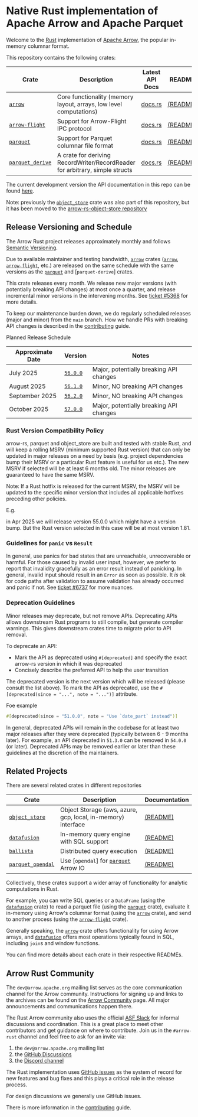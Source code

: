 <!---
  Licensed to the Apache Software Foundation (ASF) under one
  or more contributor license agreements.  See the NOTICE file
  distributed with this work for additional information
  regarding copyright ownership.  The ASF licenses this file
  to you under the Apache License, Version 2.0 (the
  "License"); you may not use this file except in compliance
  with the License.  You may obtain a copy of the License at

    http://www.apache.org/licenses/LICENSE-2.0

  Unless required by applicable law or agreed to in writing,
  software distributed under the License is distributed on an
  "AS IS" BASIS, WITHOUT WARRANTIES OR CONDITIONS OF ANY
  KIND, either express or implied.  See the License for the
  specific language governing permissions and limitations
  under the License.
-->

# Native Rust implementation of Apache Arrow and Apache Parquet

Welcome to the [Rust][rust] implementation of [Apache Arrow], the popular in-memory columnar format.

This repository contains the following crates:

| Crate              | Description                                                                  | Latest API Docs                                  | README                            |
| ------------------ | ---------------------------------------------------------------------------- | ------------------------------------------------ | --------------------------------- |
| [`arrow`]          | Core functionality (memory layout, arrays, low level computations)           | [docs.rs](https://docs.rs/arrow/latest)          | [(README)][arrow-readme]          |
| [`arrow-flight`]   | Support for Arrow-Flight IPC protocol                                        | [docs.rs](https://docs.rs/arrow-flight/latest)   | [(README)][flight-readme]         |
| [`parquet`]        | Support for Parquet columnar file format                                     | [docs.rs](https://docs.rs/parquet/latest)        | [(README)][parquet-readme]        |
| [`parquet_derive`] | A crate for deriving RecordWriter/RecordReader for arbitrary, simple structs | [docs.rs](https://docs.rs/parquet-derive/latest) | [(README)][parquet-derive-readme] |

The current development version the API documentation in this repo can be found [here](https://arrow.apache.org/rust).

Note: previously the [`object_store`] crate was also part of this repository,
but it has been moved to the [arrow-rs-object-store repository]

[apache arrow]: https://arrow.apache.org/
[`arrow`]: https://crates.io/crates/arrow
[`parquet`]: https://crates.io/crates/parquet
[`parquet_derive`]: https://crates.io/crates/parquet-derive
[`arrow-flight`]: https://crates.io/crates/arrow-flight
[arrow-rs-object-store repository]: https://github.com/apache/arrow-rs-object-store

## Release Versioning and Schedule

The Arrow Rust project releases approximately monthly and follows [Semantic
Versioning].

Due to available maintainer and testing bandwidth, [`arrow`] crates ([`arrow`],
[`arrow-flight`], etc.) are released on the same schedule with the same versions
as the [`parquet`] and [`parquet-derive`] crates.

This crate releases every month. We release new major versions (with potentially
breaking API changes) at most once a quarter, and release incremental minor
versions in the intervening months. See [ticket #5368] for more details.

To keep our maintenance burden down, we do regularly scheduled releases (major
and minor) from the `main` branch. How we handle PRs with breaking API changes
is described in the [contributing] guide.

[contributing]: CONTRIBUTING.md#breaking-changes

Planned Release Schedule

| Approximate Date | Version    | Notes                                   |
| ---------------- | ---------- | --------------------------------------- |
| July 2025        | [`56.0.0`] | Major, potentially breaking API changes |
| August 2025      | [`56.1.0`] | Minor, NO breaking API changes          |
| September 2025   | [`56.2.0`] | Minor, NO breaking API changes          |
| October 2025     | [`57.0.0`] | Major, potentially breaking API changes |

[`56.0.0`]: https://github.com/apache/arrow-rs/issues/7395
[`56.1.0`]: https://github.com/apache/arrow-rs/issues/7837
[`56.2.0`]: https://github.com/apache/arrow-rs/issues/7836
[`57.0.0`]: https://github.com/apache/arrow-rs/issues/7835
[ticket #5368]: https://github.com/apache/arrow-rs/issues/5368
[semantic versioning]: https://semver.org/

### Rust Version Compatibility Policy

arrow-rs, parquet and object_store are built and tested with stable Rust, and will keep a rolling MSRV (minimum supported Rust version) that can only be updated in major releases on a need by basis (e.g. project dependencies bump their MSRV or a particular Rust feature is useful for us etc.). The new MSRV if selected will be at least 6 months old. The minor releases are guaranteed to have the same MSRV.

Note: If a Rust hotfix is released for the current MSRV, the MSRV will be updated to the specific minor version that includes all applicable hotfixes preceding other policies.

E.g.

in Apr 2025 we will release version 55.0.0 which might have a version bump. But the Rust version selected in this case will be at most version 1.81.

### Guidelines for `panic` vs `Result`

In general, use panics for bad states that are unreachable, unrecoverable or harmful.
For those caused by invalid user input, however, we prefer to report that invalidity
gracefully as an error result instead of panicking. In general, invalid input should result
in an `Error` as soon as possible. It _is_ ok for code paths after validation to assume
validation has already occurred and panic if not. See [ticket #6737] for more nuances.

[ticket #6737]: https://github.com/apache/arrow-rs/issues/6737

### Deprecation Guidelines

Minor releases may deprecate, but not remove APIs. Deprecating APIs allows
downstream Rust programs to still compile, but generate compiler warnings. This
gives downstream crates time to migrate prior to API removal.

To deprecate an API:

- Mark the API as deprecated using `#[deprecated]` and specify the exact arrow-rs version in which it was deprecated
- Concisely describe the preferred API to help the user transition

The deprecated version is the next version which will be released (please
consult the list above). To mark the API as deprecated, use the
`#[deprecated(since = "...", note = "...")]` attribute.

Foe example

```rust
#[deprecated(since = "51.0.0", note = "Use `date_part` instead")]
```

In general, deprecated APIs will remain in the codebase for at least two major releases after
they were deprecated (typically between 6 - 9 months later). For example, an API
deprecated in `51.3.0` can be removed in `54.0.0` (or later). Deprecated APIs
may be removed earlier or later than these guidelines at the discretion of the
maintainers.

## Related Projects

There are several related crates in different repositories

| Crate               | Description                                                  | Documentation                      |
| ------------------- | ------------------------------------------------------------ | ---------------------------------- |
| [`object_store`]    | Object Storage (aws, azure, gcp, local, in-memory) interface | [(README)](object_store-readme)    |
| [`datafusion`]      | In-memory query engine with SQL support                      | [(README)][datafusion-readme]      |
| [`ballista`]        | Distributed query execution                                  | [(README)][ballista-readme]        |
| [`parquet_opendal`] | Use [`opendal`] for [`parquet`] Arrow IO                     | [(README)][parquet_opendal-readme] |

[`datafusion`]: https://crates.io/crates/datafusion
[`ballista`]: https://crates.io/crates/ballista
[`parquet_opendal`]: https://crates.io/crates/parquet_opendal
[parquet_opendal-readme]: https://github.com/apache/opendal/blob/main/integrations/parquet/README.md
[object_store-readme]: https://github.com/apache/arrow-rs-object-store/blob/main/README.md

Collectively, these crates support a wider array of functionality for analytic computations in Rust.

For example, you can write SQL queries or a `DataFrame` (using the
[`datafusion`] crate) to read a parquet file (using the [`parquet`] crate),
evaluate it in-memory using Arrow's columnar format (using the [`arrow`] crate),
and send to another process (using the [`arrow-flight`] crate).

Generally speaking, the [`arrow`] crate offers functionality for using Arrow
arrays, and [`datafusion`] offers most operations typically found in SQL,
including `join`s and window functions.

You can find more details about each crate in their respective READMEs.

## Arrow Rust Community

The `dev@arrow.apache.org` mailing list serves as the core communication channel for the Arrow community. Instructions for signing up and links to the archives can be found on the [Arrow Community](https://arrow.apache.org/community/) page. All major announcements and communications happen there.

The Rust Arrow community also uses the official [ASF Slack](https://s.apache.org/slack-invite) for informal discussions and coordination. This is
a great place to meet other contributors and get guidance on where to contribute. Join us in the `#arrow-rust` channel and feel free to ask for an invite via:

1. the `dev@arrow.apache.org` mailing list
2. the [GitHub Discussions][discussions]
3. the [Discord channel](https://discord.gg/YAb2TdazKQ)

The Rust implementation uses [GitHub issues][issues] as the system of record for new features and bug fixes and
this plays a critical role in the release process.

For design discussions we generally use GitHub issues.

There is more information in the [contributing] guide.

[rust]: https://www.rust-lang.org/
[`object_store`]: https://crates.io/crates/object-store
[arrow-readme]: arrow/README.md
[contributing]: CONTRIBUTING.md
[parquet-readme]: parquet/README.md
[flight-readme]: arrow-flight/README.md
[datafusion-readme]: https://github.com/apache/datafusion/blob/main/README.md
[ballista-readme]: https://github.com/apache/datafusion-ballista/blob/main/README.md
[parquet-derive-readme]: parquet_derive/README.md
[issues]: https://github.com/apache/arrow-rs/issues
[discussions]: https://github.com/apache/arrow-rs/discussions
